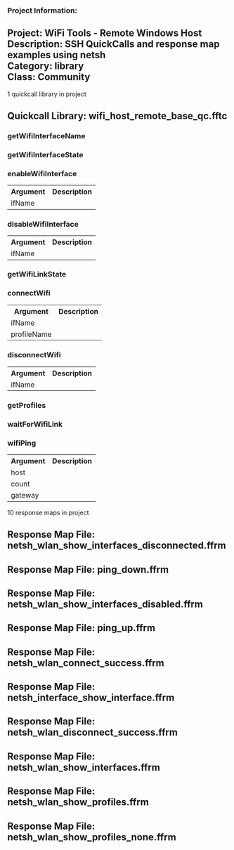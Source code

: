 ### Project Information:
Project: WiFi Tools - Remote Windows Host  
Description: SSH QuickCalls and response map examples using netsh  
Category: library  
Class: Community
 ----
1 quickcall library in project
## Quickcall Library: wifi_host_remote_base_qc.fftc
### getWifiInterfaceName
### getWifiInterfaceState
### enableWifiInterface
<table><tr><th>Argument</th><th>Description</th></tr>
<tr><td>ifName</td><tr></tr></table>

### disableWifiInterface
<table><tr><th>Argument</th><th>Description</th></tr>
<tr><td>ifName</td><tr></tr></table>

### getWifiLinkState
### connectWifi
<table><tr><th>Argument</th><th>Description</th></tr>
<tr><td>ifName</td><tr></tr>
<tr><td>profileName</td><tr></tr></table>

### disconnectWifi
<table><tr><th>Argument</th><th>Description</th></tr>
<tr><td>ifName</td><tr></tr></table>

### getProfiles
### waitForWifiLink
### wifiPing
<table><tr><th>Argument</th><th>Description</th></tr>
<tr><td>host</td><tr></tr>
<tr><td>count</td><tr></tr>
<tr><td>gateway</td><tr></tr></table>

10 response maps in project
## Response Map File: netsh_wlan_show_interfaces_disconnected.ffrm
## Response Map File: ping_down.ffrm
## Response Map File: netsh_wlan_show_interfaces_disabled.ffrm
## Response Map File: ping_up.ffrm
## Response Map File: netsh_wlan_connect_success.ffrm
## Response Map File: netsh_interface_show_interface.ffrm
## Response Map File: netsh_wlan_disconnect_success.ffrm
## Response Map File: netsh_wlan_show_interfaces.ffrm
## Response Map File: netsh_wlan_show_profiles.ffrm
## Response Map File: netsh_wlan_show_profiles_none.ffrm